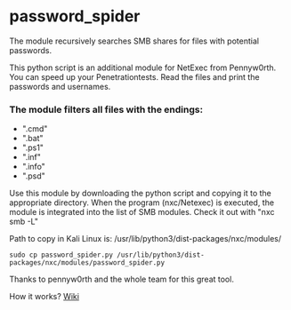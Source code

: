 # password_spider
The module recursively searches SMB shares for files with potential passwords.

This python script is an additional module for NetExec from Pennyw0rth.
You can speed up your Penetrationtests. Read the files and print the passwords and usernames.

### The module filters all files with the endings: 
* ".cmd" 
* ".bat" 
* ".ps1" 
* ".inf"
* ".info"
* ".psd"

Use this module by downloading the python script and copying it to the appropriate directory.
When the program (nxc/Netexec) is executed, the module is integrated into the list of SMB modules. Check it out with "nxc smb -L"

Path to copy in Kali Linux is: /usr/lib/python3/dist-packages/nxc/modules/

```shell
sudo cp password_spider.py /usr/lib/python3/dist-packages/nxc/modules/password_spider.py
```

Thanks to pennyw0rth and the whole team for this great tool.

How it works? [Wiki](https://github.com/Klau5t4ler0x90/password_spider/wiki/password_spider)
